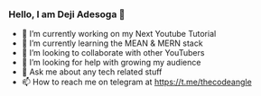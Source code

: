 ### Hello, I am Deji Adesoga 👋


- 🔭 I’m currently working on my Next Youtube Tutorial
- 🌱 I’m currently learning the MEAN & MERN stack
- 👯 I’m looking to collaborate with other YouTubers
- 🤔 I’m looking for help with growing my audience
- 💬 Ask me about any tech related stuff
- 📫 How to reach me on telegram at https://t.me/thecodeangle

